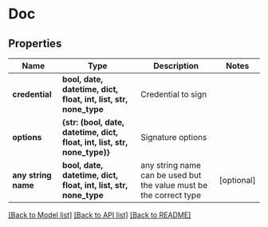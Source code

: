 # Doc


## Properties
Name | Type | Description | Notes
------------ | ------------- | ------------- | -------------
**credential** | **bool, date, datetime, dict, float, int, list, str, none_type** | Credential to sign | 
**options** | **{str: (bool, date, datetime, dict, float, int, list, str, none_type)}** | Signature options | 
**any string name** | **bool, date, datetime, dict, float, int, list, str, none_type** | any string name can be used but the value must be the correct type | [optional]

[[Back to Model list]](../README.md#documentation-for-models) [[Back to API list]](../README.md#documentation-for-api-endpoints) [[Back to README]](../README.md)


